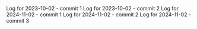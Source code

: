 Log for 2023-10-02 - commit 1
Log for 2023-10-02 - commit 2
Log for 2024-11-02 - commit 1
Log for 2024-11-02 - commit 2
Log for 2024-11-02 - commit 3
